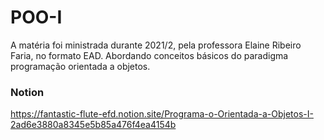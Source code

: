 # POO-I
A matéria foi ministrada durante 2021/2, pela professora Elaine Ribeiro Faria, no formato EAD. 
Abordando conceitos básicos do paradigma programação orientada a objetos.

### Notion
https://fantastic-flute-efd.notion.site/Programa-o-Orientada-a-Objetos-I-2ad6e3880a8345e5b85a476f4ea4154b
